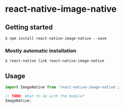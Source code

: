 # react-native-image-native

## Getting started

`$ npm install react-native-image-native --save`

### Mostly automatic installation

`$ react-native link react-native-image-native`

## Usage
```javascript
import ImageNative from 'react-native-image-native';

// TODO: What to do with the module?
ImageNative;
```
